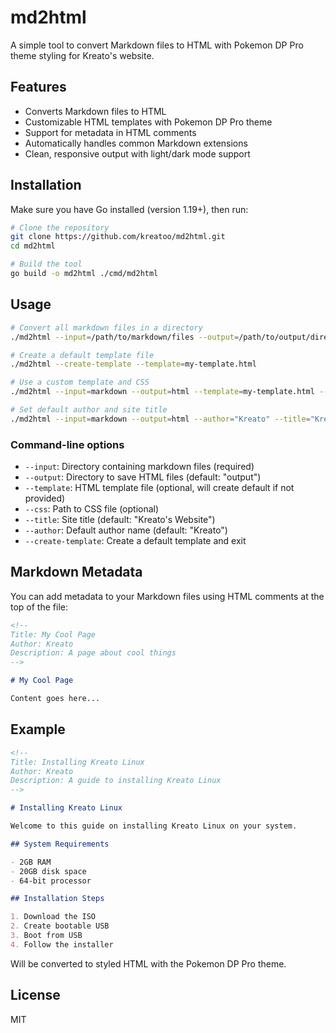 # md2html

A simple tool to convert Markdown files to HTML with Pokemon DP Pro theme styling for Kreato's website.

## Features

- Converts Markdown files to HTML
- Customizable HTML templates with Pokemon DP Pro theme
- Support for metadata in HTML comments
- Automatically handles common Markdown extensions
- Clean, responsive output with light/dark mode support

## Installation

Make sure you have Go installed (version 1.19+), then run:

```bash
# Clone the repository
git clone https://github.com/kreatoo/md2html.git
cd md2html

# Build the tool
go build -o md2html ./cmd/md2html
```

## Usage

```bash
# Convert all markdown files in a directory
./md2html --input=/path/to/markdown/files --output=/path/to/output/directory

# Create a default template file
./md2html --create-template --template=my-template.html

# Use a custom template and CSS
./md2html --input=markdown --output=html --template=my-template.html --css=styles.css

# Set default author and site title
./md2html --input=markdown --output=html --author="Kreato" --title="Kreato's Blog"
```

### Command-line options

- `--input`: Directory containing markdown files (required)
- `--output`: Directory to save HTML files (default: "output")
- `--template`: HTML template file (optional, will create default if not provided)
- `--css`: Path to CSS file (optional)
- `--title`: Site title (default: "Kreato's Website")
- `--author`: Default author name (default: "Kreato")
- `--create-template`: Create a default template and exit

## Markdown Metadata

You can add metadata to your Markdown files using HTML comments at the top of the file:

```markdown
<!--
Title: My Cool Page
Author: Kreato
Description: A page about cool things
-->

# My Cool Page

Content goes here...
```

## Example

```markdown
<!--
Title: Installing Kreato Linux
Author: Kreato
Description: A guide to installing Kreato Linux
-->

# Installing Kreato Linux

Welcome to this guide on installing Kreato Linux on your system.

## System Requirements

- 2GB RAM
- 20GB disk space
- 64-bit processor

## Installation Steps

1. Download the ISO
2. Create bootable USB
3. Boot from USB
4. Follow the installer
```

Will be converted to styled HTML with the Pokemon DP Pro theme.

## License

MIT 
